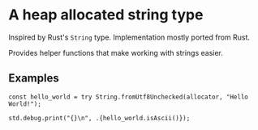 # A heap allocated string type
Inspired by Rust's `String` type.
Implementation mostly ported from Rust.

Provides helper functions that make working with
strings easier.

## Examples
```zig
const hello_world = try String.fromUtf8Unchecked(allocator, "Hello World!");

std.debug.print("{}\n", .{hello_world.isAscii()});
```
